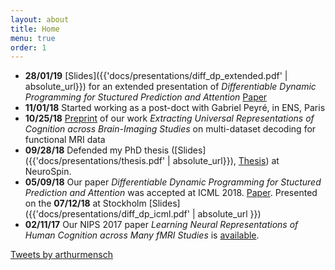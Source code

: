 ```yaml
---
layout: about
title: Home
menu: true
order: 1
---
```


- **28/01/19** [Slides]({{'docs/presentations/diff_dp_extended.pdf' | absolute_url}}) for an extended presentation of *Differentiable Dynamic Programming for Stuctured Prediction and Attention* [Paper](https://arxiv.org/abs/1802.03676)
- **11/01/18** Started working as a post-doct with Gabriel Peyré, in ENS, Paris
- **10/25/18** [Preprint](https://arxiv.org/pdf/1809.06035.pdf) of our work *Extracting Universal Representations of
Cognition across Brain-Imaging Studies* on multi-dataset decoding for functional MRI data
- **09/28/18** Defended my PhD thesis ([Slides]({{'docs/presentations/thesis.pdf' | absolute_url}}), [Thesis](https://tel.archives-ouvertes.fr/tel-01891633/document)) at NeuroSpin.
- **05/09/18** Our paper *Differentiable Dynamic Programming for Stuctured Prediction and Attention* was accepted at ICML 2018. [Paper](https://arxiv.org/abs/1802.03676). Presented on the **07/12/18** at Stockholm [Slides]({{'docs/presentations/diff_dp_icml.pdf' | absolute_url }})
- **02/11/17** Our NIPS 2017 paper *Learning Neural Representations of Human Cognition across Many fMRI Studies* is [available](https://hal.archives-ouvertes.fr/hal-01626823v2).

<a class="twitter-timeline" data-width="600" data-height="1000" data-dnt="true" href="https://twitter.com/arthurmensch?ref_src=twsrc%5Etfw">Tweets by arthurmensch</a> <script async src="https://platform.twitter.com/widgets.js" charset="utf-8"></script> 
